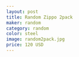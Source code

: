```yaml
---
layout: post
title: Random Zippo 2pack
maker: random
category: random
color: steel
image: random2pack.jpg
price: 120 USD
---
```

